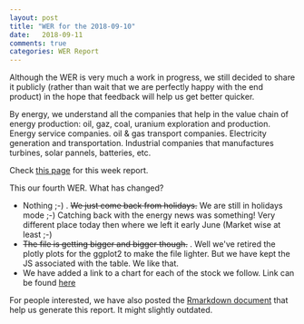 ```yaml
---
layout: post
title: "WER for the 2018-09-10"
date:   2018-09-11
comments: true
categories: WER Report
---
```


Although the WER is very much a work in progress, we still decided to share it publicly (rather than wait that we are perfectly happy with the end product) in the hope that feedback will help us get better quicker.  

By energy, we understand all the companies that help in the value chain of energy production: oil, gaz, coal, uranium exploration and production. Energy service companies. oil & gas transport companies. Electricity generation and transportation. Industrial companies that manufactures turbines, solar pannels, batteries, etc.

Check [this page](https://fderyckel.github.io/WER/reports/WER_2018_09_10.html) for this week report.  

This our fourth WER.  What has changed? 

* Nothing ;-) . ~~We just come back from holidays.~~  We are still in holidays mode ;-)  Catching back with the energy news was something!  Very different place today then where we left it early June (Market wise at least ;-) 
* ~~The file is getting bigger and bigger though.~~ . Well we've retired the plotly plots for the ggplot2 to make the file lighter.  But we have kept the JS associated with the table.  We like that.  
* We have added a link to a chart for each of the stock we follow.  Link can be found [here](https://fderyckel.github.io/WER/oil_gaz.pdf)




For people interested, we have also posted the [Rmarkdown document](https://fderyckel.github.io/WER/WER_V02.Rmd) that help us generate this report.  It might slightly outdated. 
